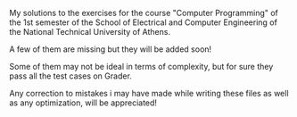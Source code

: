 My solutions to the exercises for the course "Computer Programming" of the 1st semester of the
School of Electrical and Computer Engineering of the National Technical University of Athens.

A few of them are missing but they will be added soon!

Some of them may not be ideal in terms of complexity, but for sure they pass all the test cases on Grader.

Any correction to mistakes i may have made while writing these files as well as any optimization, will be appreciated!
